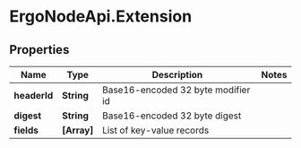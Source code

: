 # ErgoNodeApi.Extension

## Properties

Name | Type | Description | Notes
------------ | ------------- | ------------- | -------------
**headerId** | **String** | Base16-encoded 32 byte modifier id | 
**digest** | **String** | Base16-encoded 32 byte digest | 
**fields** | **[Array]** | List of key-value records | 


